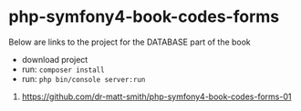 # php-symfony4-book-codes-forms


Below are links to the project for the DATABASE part of the book

- download project
- run: `composer install`
- run: `php bin/console server:run`

1. https://github.com/dr-matt-smith/php-symfony4-book-codes-forms-01

